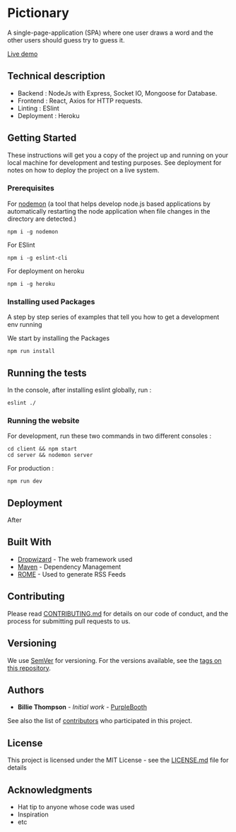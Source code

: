 # Pictionary

A single-page-application (SPA) where one user draws a word and the other users should guess try to guess it.

[Live demo](https://nouamane-pictionary.herokuapp.com)

## Technical description
*  Backend : NodeJs with Express, Socket IO, Mongoose for Database.
*  Frontend : React, Axios for HTTP requests.
*  Linting : ESlint
*  Deployment : Heroku

## Getting Started

These instructions will get you a copy of the project up and running on your local machine for development and testing purposes. See deployment for notes on how to deploy the project on a live system.

### Prerequisites


For [nodemon](https://www.npmjs.com/package/nodemon) (a tool that helps develop node.js based applications by automatically restarting the node application when file changes in the directory are detected.)

```
npm i -g nodemon
```
For ESlint

```
npm i -g eslint-cli
```
For deployment on heroku

```
npm i -g heroku
```
### Installing used Packages

A step by step series of examples that tell you how to get a development env running

We start by installing the Packages

```
npm run install
```

## Running the tests

In the console, after installing eslint globally, run :
```
eslint ./
```

### Running the website

For development, run these two commands in two different consoles :

```
cd client && npm start
cd server && nodemon server
```

For production :

```
npm run dev
```

## Deployment

After 

## Built With

* [Dropwizard](http://www.dropwizard.io/1.0.2/docs/) - The web framework used
* [Maven](https://maven.apache.org/) - Dependency Management
* [ROME](https://rometools.github.io/rome/) - Used to generate RSS Feeds

## Contributing

Please read [CONTRIBUTING.md](https://gist.github.com/PurpleBooth/b24679402957c63ec426) for details on our code of conduct, and the process for submitting pull requests to us.

## Versioning

We use [SemVer](http://semver.org/) for versioning. For the versions available, see the [tags on this repository](https://github.com/your/project/tags). 

## Authors

* **Billie Thompson** - *Initial work* - [PurpleBooth](https://github.com/PurpleBooth)

See also the list of [contributors](https://github.com/your/project/contributors) who participated in this project.

## License

This project is licensed under the MIT License - see the [LICENSE.md](LICENSE.md) file for details

## Acknowledgments

* Hat tip to anyone whose code was used
* Inspiration
* etc
